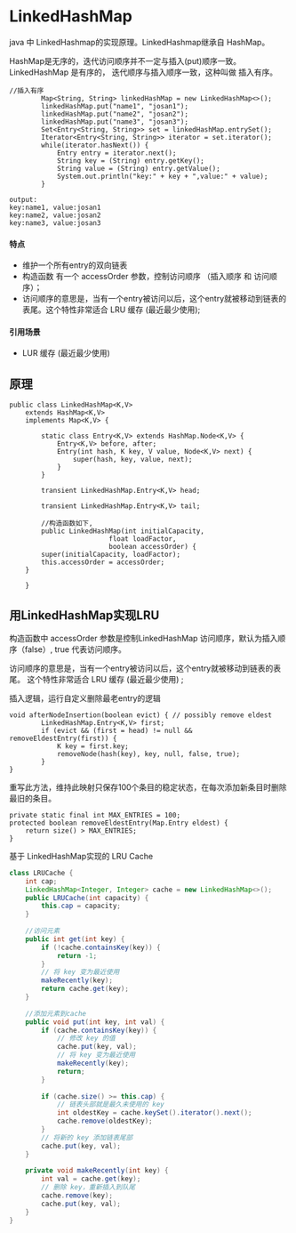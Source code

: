 # LinkedHashMap

java 中 LinkedHashmap的实现原理。LinkedHashmap继承自 HashMap。 

HashMap是无序的，迭代访问顺序并不一定与插入(put)顺序一致。LinkedHashMap 是有序的， 迭代顺序与插入顺序一致，这种叫做 插入有序。


```
//插入有序
        Map<String, String> linkedHashMap = new LinkedHashMap<>();
        linkedHashMap.put("name1", "josan1");
        linkedHashMap.put("name2", "josan2");
        linkedHashMap.put("name3", "josan3");
        Set<Entry<String, String>> set = linkedHashMap.entrySet();
        Iterator<Entry<String, String>> iterator = set.iterator();
        while(iterator.hasNext()) {
            Entry entry = iterator.next();
            String key = (String) entry.getKey();
            String value = (String) entry.getValue();
            System.out.println("key:" + key + ",value:" + value);
        }

output:
key:name1, value:josan1        
key:name2, value:josan2        
key:name3, value:josan3        
```


#### 特点

* 维护一个所有entry的双向链表
* 构造函数 有一个 accessOrder 参数，控制访问顺序 （插入顺序 和 访问顺序）；
* 访问顺序的意思是，当有一个entry被访问以后，这个entry就被移动到链表的表尾。这个特性非常适合 LRU 缓存 (最近最少使用);


#### 引用场景

* LUR 缓存 (最近最少使用)


## 原理


```
public class LinkedHashMap<K,V>
    extends HashMap<K,V>
    implements Map<K,V> {

    	static class Entry<K,V> extends HashMap.Node<K,V> {
        	Entry<K,V> before, after;
        	Entry(int hash, K key, V value, Node<K,V> next) {
            	super(hash, key, value, next);
        	}
    	}	

    	transient LinkedHashMap.Entry<K,V> head;

    	transient LinkedHashMap.Entry<K,V> tail;

        //构造函数如下, 
        public LinkedHashMap(int initialCapacity,
                         float loadFactor,
                         boolean accessOrder) {
        super(initialCapacity, loadFactor);
        this.accessOrder = accessOrder;
    }

    }
```


## 用LinkedHashMap实现LRU


构造函数中 accessOrder 参数是控制LinkedHashMap 访问顺序，默认为插入顺序（false）, true 代表访问顺序。

访问顺序的意思是，当有一个entry被访问以后，这个entry就被移动到链表的表尾。 这个特性非常适合 LRU 缓存 (最近最少使用) ;

插入逻辑，运行自定义删除最老entry的逻辑

```
void afterNodeInsertion(boolean evict) { // possibly remove eldest
        LinkedHashMap.Entry<K,V> first;
        if (evict && (first = head) != null && removeEldestEntry(first)) {
            K key = first.key;
            removeNode(hash(key), key, null, false, true);
        }
}
```


重写此方法，维持此映射只保存100个条目的稳定状态，在每次添加新条目时删除最旧的条目。

```
private static final int MAX_ENTRIES = 100;  
protected boolean removeEldestEntry(Map.Entry eldest) {  
    return size() > MAX_ENTRIES;  
} 
```


基于 LinkedHashMap实现的 LRU Cache


```Java
class LRUCache {
    int cap;
    LinkedHashMap<Integer, Integer> cache = new LinkedHashMap<>();
    public LRUCache(int capacity) { 
        this.cap = capacity;
    }
    
    //访问元素
    public int get(int key) {
        if (!cache.containsKey(key)) {
            return -1;
        }
        // 将 key 变为最近使用
        makeRecently(key);
        return cache.get(key);
    }
    
    //添加元素到cache
    public void put(int key, int val) {
        if (cache.containsKey(key)) {
            // 修改 key 的值
            cache.put(key, val);
            // 将 key 变为最近使用
            makeRecently(key);
            return;
        }
        
        if (cache.size() >= this.cap) {
            // 链表头部就是最久未使用的 key
            int oldestKey = cache.keySet().iterator().next();
            cache.remove(oldestKey);
        }
        // 将新的 key 添加链表尾部
        cache.put(key, val);
    }
    
    private void makeRecently(int key) {
        int val = cache.get(key);
        // 删除 key，重新插入到队尾
        cache.remove(key);
        cache.put(key, val);
    }
}

```















